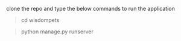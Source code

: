 clone the repo and type the below commands to run the application

> cd wisdompets

> python manage.py runserver
